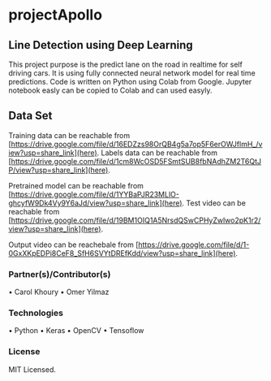 # projectApollo


## Line Detection using Deep Learning

This project purpose is the predict lane on the road in realtime for self driving cars. It is using fully connected neural network model for real time predictions. 
Code is written on Python using Colab from Google. Jupyter notebook easly can be copied to Colab and can used easyly.

## Data Set

Training data can be reachable from [https://drive.google.com/file/d/16EDZzs98OrQB4g5a7op5F6erOWJflmH_/view?usp=share_link](here).
Labels data can be reachable from [https://drive.google.com/file/d/1cm8WcOSD5FSmtSUB8fbNAdhZM2T6QtJP/view?usp=share_link](here).

Pretrained model can be reachable from [https://drive.google.com/file/d/1YYBaPJR23MLlO-ghcyfW9Dk4Vy9Y6aJd/view?usp=share_link](here).
Test video can be reachable from [https://drive.google.com/file/d/19BM1OIQ1A5NrsdQSwCPHyZwlwo2pK1r2/view?usp=share_link](here).

Output video can be reachebale from [https://drive.google.com/file/d/1-0GxXKpEDPi8CeF8_SfH6SVYtDREfKdd/view?usp=share_link](here). 

### Partner(s)/Contributor(s)  
  •	Carol Khoury
  •	Omer Yilmaz 

### Technologies
  •	Python
  •	Keras
  •	OpenCV
  • Tensoflow

### License
MIT Licensed. 

